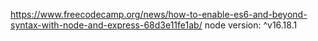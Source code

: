 https://www.freecodecamp.org/news/how-to-enable-es6-and-beyond-syntax-with-node-and-express-68d3e11fe1ab/
node version: ^v16.18.1
